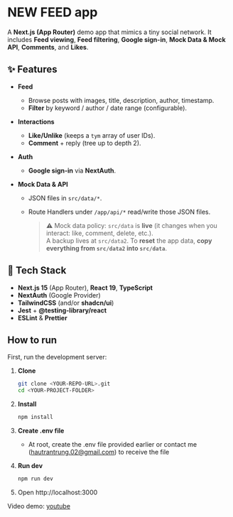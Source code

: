 # NEW FEED app

A **Next.js (App Router)** demo app that mimics a tiny social network. It includes **Feed viewing**, **Feed filtering**, **Google sign-in**, **Mock Data & Mock API**, **Comments**, and **Likes**.

## ✨ Features

- **Feed**
  - Browse posts with images, title, description, author, timestamp.
  - **Filter** by keyword / author / date range (configurable).
- **Interactions**
  - **Like/Unlike** (keeps a `tym` array of user IDs).
  - **Comment** + reply (tree up to depth 2).
- **Auth**
  - **Google sign-in** via **NextAuth**.
- **Mock Data & API**

  - JSON files in `src/data/*`.
  - Route Handlers under `/app/api/*` read/write those JSON files.

    > ⚠️ Mock data policy: `src/data` is **live** (it changes when you interact: like, comment, delete, etc.).  
    > A backup lives at `src/data2`. To **reset** the app data, **copy everything from `src/data2` into `src/data`**.

## 🧱 Tech Stack

- **Next.js 15** (App Router), **React 19**, **TypeScript**
- **NextAuth** (Google Provider)
- **TailwindCSS** (and/or **shadcn/ui**)
- **Jest** + **@testing-library/react**
- **ESLint** & **Prettier**

## How to run

First, run the development server:

1. **Clone**
   ```bash
   git clone <YOUR-REPO-URL>.git
   cd <YOUR-PROJECT-FOLDER>
   ```
2. **Install**

   ```bash
   npm install
   ```

3. **Create .env file**
   - At root, create the .env file provided earlier or contact me (hautrantrung.02@gmail.com) to receive the file
4. **Run dev**

   ```bash
   npm run dev
   ```

5. Open http://localhost:3000

Video demo: [youtube](https://www.youtube.com/watch?v=SqtUhSUSMRE)
